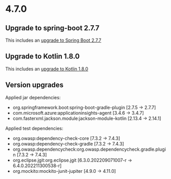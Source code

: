 # 4.7.0

## Upgrade to spring-boot 2.7.7

This includes an [upgrade to Spring Boot 2.7.7](https://github.com/spring-projects/spring-boot/releases/tag/v2.7.7)

## Upgrade to Kotlin 1.8.0
This includes an [upgrade to Kotlin 1.8.0](https://github.com/JetBrains/kotlin/releases/tag/v1.8.0/)

## Version upgrades

Applied jar dependencies:
- org.springframework.boot:spring-boot-gradle-plugin [2.7.5 -> 2.7.7]
- com.microsoft.azure:applicationinsights-agent [3.4.6 -> 3.4.7]
- com.fasterxml.jackson.module:jackson-module-kotlin [2.13.4 -> 2.14.1]


Applied test dependencies:
- org.owasp:dependency-check-core [7.3.2 -> 7.4.3]
- org.owasp:dependency-check-gradle [7.3.2 -> 7.4.3]
- org.owasp.dependencycheck:org.owasp.dependencycheck.gradle.plugin [7.3.2 -> 7.4.3]
- org.eclipse.jgit:org.eclipse.jgit [6.3.0.202209071007-r -> 6.4.0.202211300538-r]
- org.mockito:mockito-junit-jupiter [4.9.0 -> 4.11.0]


